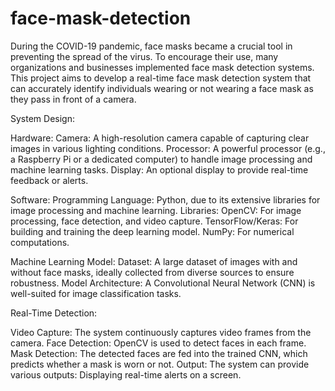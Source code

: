 # face-mask-detection
During the COVID-19 pandemic, face masks became a crucial tool in preventing the spread of the virus. To encourage their use, many organizations and businesses implemented face mask detection systems. This project aims to develop a real-time face mask detection system that can accurately identify individuals wearing or not wearing a face mask as they pass in front of a camera.

System Design:

Hardware:
Camera: A high-resolution camera capable of capturing clear images in various lighting conditions.
Processor: A powerful processor (e.g., a Raspberry Pi or a dedicated computer) to handle image processing and machine learning tasks.
Display: An optional display to provide real-time feedback or alerts.

Software:
Programming Language: Python, due to its extensive libraries for image processing and machine learning.
Libraries:
OpenCV: For image processing, face detection, and video capture.
TensorFlow/Keras: For building and training the deep learning model.
NumPy: For numerical computations.

Machine Learning Model:
Dataset: A large dataset of images with and without face masks, ideally collected from diverse sources to ensure robustness.
Model Architecture: A Convolutional Neural Network (CNN) is well-suited for image classification tasks. 

Real-Time Detection:

Video Capture: The system continuously captures video frames from the camera.
Face Detection: OpenCV is used to detect faces in each frame.
Mask Detection: The detected faces are fed into the trained CNN, which predicts whether a mask is worn or not.
Output: The system can provide various outputs:
Displaying real-time alerts on a screen.
